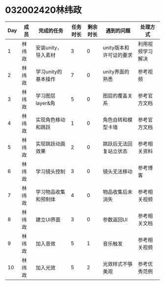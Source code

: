  
 # 032002420林纬政
 |Day|成员   |完成的任务           |任务时长|剩余时长|遇到的问题              |处理方式          |
 |--|-------|---------------------|--------|--------|------------------------|------------------|
 |1 | 林纬政 | 安装unity，导入素材 | 3      | 0      | unity版本和许可证的要求| 利用视频学习解决 |
 |2 | 林纬政 | 学习unity的基本操作 | 7      | 0      | unity界面的熟悉        | 参考视频         |
 |3 | 林纬政 | 学习图层layer&角    | 5      | 0      | 图层的覆盖关系         | 参考官方文档     |
 |4 | 林纬政 | 实现角色移动和跳跃  | 1      | 0      | 角色自转和模型卡墙     | 参考官方文档     |
 |5 | 林纬政 | 实现跳跃动画效果    | 2      | 0      | 跳跃后无法回复站立状态 | 参考相关资料     |
 |6 | 林纬政 | 学习镜头控制        | 3      | 0      | 镜头无法移动           | 参考博客         |
 |7 | 林纬政 | 学习物品收集和预制体| 4      | 0      | 物品收集后未消失       | 参考相关视频     |
 |8 | 林纬政 | 建立UI界面          | 3      | 0      | 参数返回UI             | 参考相关文档     |
 |9 | 林纬政 | 加入音效            | 5      | 1      | 音乐触发               | 参考相关视频     |
 |10| 林纬政 | 加入光效            | 5      | 2      | 光效样式不够美观       | 参考优秀范例     |
